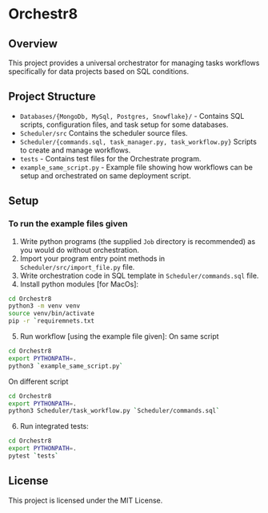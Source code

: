 # Orchestr8

## Overview
This project provides a universal orchestrator for managing tasks workflows specifically for data projects based on SQL conditions.

## Project Structure
- `Databases/{MongoDb, MySql, Postgres, Snowflake}/` - Contains SQL scripts, configuration files, and task setup for some databases.
- `Scheduler/src` Contains the scheduler source files.
- `Scheduler/{commands.sql, task_manager.py, task_workflow.py}` Scripts to create and manage workflows.
- `tests` - Contains test files for the Orchestrate program.
- `example_same_script.py` - Example file showing how workflows can be setup and orchestrated on same deployment script.

## Setup
### To run the example files given
1. Write python programs (the supplied `Job` directory is recommended) as you would do without orchestration.
2. Import your program entry point methods in `Scheduler/src/import_file.py` file.
3. Write orchestration code in SQL template in `Scheduler/commands.sql` file.
4. Install python modules [for MacOs]:
```sh
cd Orchestr8
python3 -m venv venv
source venv/bin/activate
pip -r `requiremnets.txt
```
5. Run workflow [using the example file given]:
   On same script
```sh
cd Orchestr8
export PYTHONPATH=.
python3 `example_same_script.py`
```
   On different script
```sh
cd Orchestr8
export PYTHONPATH=.
python3 Scheduler/task_workflow.py `Scheduler/commands.sql`
```
6. Run integrated tests:
```sh
cd Orchestr8
export PYTHONPATH=.
pytest `tests`
```
## License
This project is licensed under the MIT License.
